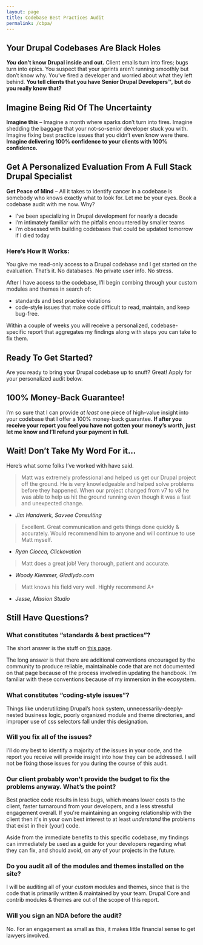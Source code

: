 ```yaml
---
layout: page
title: Codebase Best Practices Audit
permalink: /cbpa/
---
```

## **Your Drupal Codebases Are Black Holes**

***You*** **don’t know Drupal inside and out.** Client emails turn into fires; bugs turn into epics. You suspect that your sprints aren’t running smoothly but don’t know why. You’ve fired a developer and worried about what they left behind. **You tell clients that you have** **Senior Drupal Developers™,** **but do you really know that?** 

## **Imagine Being Rid Of The Uncertainty**

**Imagine this** – Imagine a month where sparks don’t turn into fires. Imagine shedding the baggage that your not-so-senior developer stuck you with. Imagine fixing best practice issues that you didn’t even know were there. **Imagine delivering 100% confidence to your clients with 100% confidence.**

## **Get A Personalized Evaluation From A Full Stack Drupal Specialist**

**Get Peace of Mind** – All it takes to identify cancer in a codebase is somebody who knows exactly what to look for. Let me be your eyes. Book a codebase audit with me now. Why?

- I’ve been specializing in Drupal development for nearly a decade
- I’m intimately familiar with the pitfalls encountered by smaller teams
- I’m obsessed with building codebases that could be updated tomorrow if I died today

### **Here’s How It Works:**

You give me read-only access to a Drupal codebase and I get started on the evaluation. That’s it. No databases. No private user info. No stress.

After I have access to the codebase, I’ll begin combing through your custom modules and themes in search of:

- standards and best practice violations
- code-style issues that make code difficult to read, maintain, and keep bug-free.

Within a couple of weeks you will receive a personalized, codebase-specific report that aggregates my findings along with steps you can take to fix them.

## **Ready To Get Started?**

Are you ready to bring your Drupal codebase up to snuff? Great! Apply for your personalized audit below. 

## **100% Money-Back Guarantee!**

I’m so sure that I can provide *at least* one piece of high-value insight into your codebase that I offer a 100% money-back guarantee. **If after you receive your report you feel you have not gotten your money’s worth, just let me know and I’ll refund your payment in full.**

## **Wait! Don’t Take My Word For it...**

Here’s what some folks I’ve worked with have said.

> Matt was extremely professional and helped us get our Drupal project off the ground. He is very knowledgeable and helped solve problems before they happened. When our project changed from v7 to v8 he was able to help us hit the ground running even though it was a fast and unexpected change.

- *Jim Handwerk, Savvee Consulting*

> Excellent. Great communication and gets things done quickly & accurately. Would recommend him to anyone and will continue to use Matt myself.

- *Ryan Ciocca, Clickovation*

> Matt does a great job! Very thorough, patient and accurate.

- *Woody Klemmer, Gladlydo.com*

> Matt knows his field very well. Highly recommend A+
- *Jesse, Mission Studio*

## **Still Have Questions?**

### **What constitutes “standards & best practices”?**

The short answer is the stuff on [this page](https://www.drupal.org/docs/develop/standards). 

The long answer is that there are additional conventions encouraged by the community to produce reliable, maintainable code that are not documented on that page because of the process involved in updating the handbook. I’m familiar with these conventions because of my immersion in the ecosystem.

### **What constitutes “coding-style issues”?**

Things like underutilizing Drupal’s hook system, unnecessarily-deeply-nested business logic, poorly organized module and theme directories, and improper use of css selectors fall under this designation. 

### **Will you fix all of the issues?**

I’ll do my best to identify a majority of the issues in your code, and the report you receive will provide insight into how they can be addressed. I will not be fixing those issues for you during the course of this audit.

### **Our client probably won't provide the budget to fix the problems anyway. What’s the point?**

Best practice code results in less bugs, which means lower costs to the client, faster turnaround from your developers, and a less stressful engagement overall. If you're maintaining an ongoing relationship with the client then it's in your own best interest to at least *understand* the problems that exist in their (your) code.

Aside from the immediate benefits to this specific codebase, my findings can immediately be used as a guide for your developers regarding what they can fix, and should avoid, on any of your projects in the future.

### **Do you audit all of the modules and themes installed on the site?**

I will be auditing all of your *custom* modules and themes, since that is the code that is primarily written & maintained by your team. Drupal Core and contrib modules & themes are out of the scope of this report.

### **Will you sign an NDA before the audit?**

No. For an engagement as small as this, it makes little financial sense to get lawyers involved.
